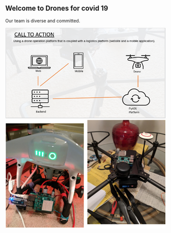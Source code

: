 ## Welcome to Drones for covid 19

Our team is diverse and committed.

 ![image2.png](image2.png)
  ![image2.png](image1.png)

```
